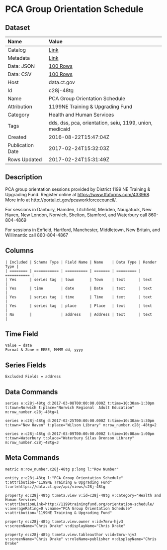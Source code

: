 # PCA Group Orientation Schedule

## Dataset

| Name | Value |
| :--- | :---- |
| Catalog | [Link](https://catalog.data.gov/dataset/pca-group-orientation-schedule) |
| Metadata | [Link](https://data.ct.gov/api/views/c28j-48tg) |
| Data: JSON | [100 Rows](https://data.ct.gov/api/views/c28j-48tg/rows.json?max_rows=100) |
| Data: CSV | [100 Rows](https://data.ct.gov/api/views/c28j-48tg/rows.csv?max_rows=100) |
| Host | data.ct.gov |
| Id | c28j-48tg |
| Name | PCA Group Orientation Schedule |
| Attribution | 1199NE Training & Upgrading Fund |
| Category | Health and Human Services |
| Tags | dds, dss, pca, orientation, seiu, 1199, union, medicaid |
| Created | 2016-08-22T15:47:04Z |
| Publication Date | 2017-02-24T15:32:03Z |
| Rows Updated | 2017-02-24T15:31:49Z |

## Description

PCA group orientation sessions provided by District 1199 NE Training & Upgrading Fund.  Register online at https://www.tfaforms.com/433968.  More info at http://portal.ct.gov/pcaworkforcecouncil/.  

For sessions in Danbury, Hamden, Litchfield, Meriden, Naugatuck, New Haven, New London, Norwich, Shelton, Stamford, and Waterbury call 860-804-4869

For sessions in Enfield, Hartford, Manchester, Middletown, New Britain, and Willimantic call 860-804-4867

## Columns

```ls
| Included | Schema Type | Field Name | Name    | Data Type | Render Type |
| ======== | =========== | ========== | ======= | ========= | =========== |
| Yes      | series tag  | town       | Town    | text      | text        |
| Yes      | time        | date       | Date    | text      | text        |
| Yes      | series tag  | time       | Time    | text      | text        |
| Yes      | series tag  | place      | Place   | text      | text        |
| No       |             | address    | Address | text      | text        |
```

## Time Field

```ls
Value = date
Format & Zone = EEEE, MMMM dd, yyyy
```

## Series Fields

```ls
Excluded Fields = address
```

## Data Commands

```ls
series e:c28j-48tg d:2017-03-08T00:00:00.000Z t:time=10:30am-1:30pm t:town=Norwich t:place="Norwich Regional  Adult Education" m:row_number.c28j-48tg=1

series e:c28j-48tg d:2017-02-25T00:00:00.000Z t:time=10:30am-1:30pm t:town="New Haven" t:place="Wilson Library" m:row_number.c28j-48tg=2

series e:c28j-48tg d:2017-03-09T00:00:00.000Z t:time=10:00am-1:00pm t:town=Waterbury t:place="Waterbury Silas Bronson Library" m:row_number.c28j-48tg=3
```

## Meta Commands

```ls
metric m:row_number.c28j-48tg p:long l:"Row Number"

entity e:c28j-48tg l:"PCA Group Orientation Schedule" t:attribution="1199NE Training & Upgrading Fund" t:url=https://data.ct.gov/api/views/c28j-48tg

property e:c28j-48tg t:meta.view v:id=c28j-48tg v:category="Health and Human Services" v:attributionLink=http://1199trainingfund.org/orientation-schedule/ v:averageRating=0 v:name="PCA Group Orientation Schedule" v:attribution="1199NE Training & Upgrading Fund"

property e:c28j-48tg t:meta.view.owner v:id=7mrw-hjv3 v:screenName="Chris Drake" v:displayName="Chris Drake"

property e:c28j-48tg t:meta.view.tableauthor v:id=7mrw-hjv3 v:screenName="Chris Drake" v:roleName=publisher v:displayName="Chris Drake"
```